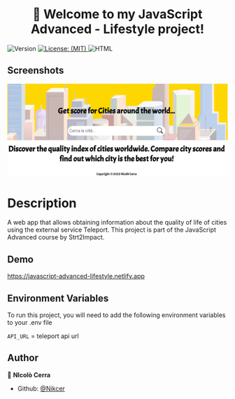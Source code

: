 
<h1 align="center">🚀 Welcome to my JavaScript Advanced - Lifestyle project!</h1>
<p>
  <img alt="Version" src="https://img.shields.io/badge/version-1.0.0-blue.svg?cacheSeconds=2592000" />
  <a href="#" target="_blank">
    <img alt="License: (MIT)" src="https://img.shields.io/badge/License-(MIT)-yellow.svg" />
  </a>
  <img alt="HTML" src"https://img.shields.io/badge/HTML-239120?style=for-the-badge&logo=html5&logoColor=white"  />
</p>

## Screenshots
![Alt text](https://github.com/Nikcer/JavaScript_Advanced-Lifestyle/blob/master/src/img/screenshot.png)

# Description

A web app that allows obtaining information about the quality of life of cities using the external service Teleport.
This project is part of the JavaScript Advanced course by Strt2Impact.


## Demo

https://javascript-advanced-lifestyle.netlify.app

## Environment Variables

To run this project, you will need to add the following environment variables to your .env file

`API_URL` = teleport api url

## Author
👤 **NIcolò Cerra**

* Github: [@Nikcer](https://github.com/Nikcer)


